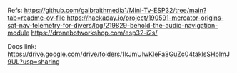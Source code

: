 Refs:
https://github.com/galbraithmedia1/Mini-Tv-ESP32/tree/main?tab=readme-ov-file
https://hackaday.io/project/190591-mercator-origins-sat-nav-telemetry-for-divers/log/219829-behold-the-audio-navigation-module
https://dronebotworkshop.com/esp32-i2s/


Docs link:
https://drive.google.com/drive/folders/1kJmUIwKleFa8GuZc04taklsSHpImJ9UL?usp=sharing